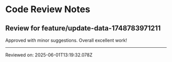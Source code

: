 # Code Review Notes

## Review for feature/update-data-1748783971211

Approved with minor suggestions. Overall excellent work!

---
Reviewed on: 2025-06-01T13:19:32.078Z